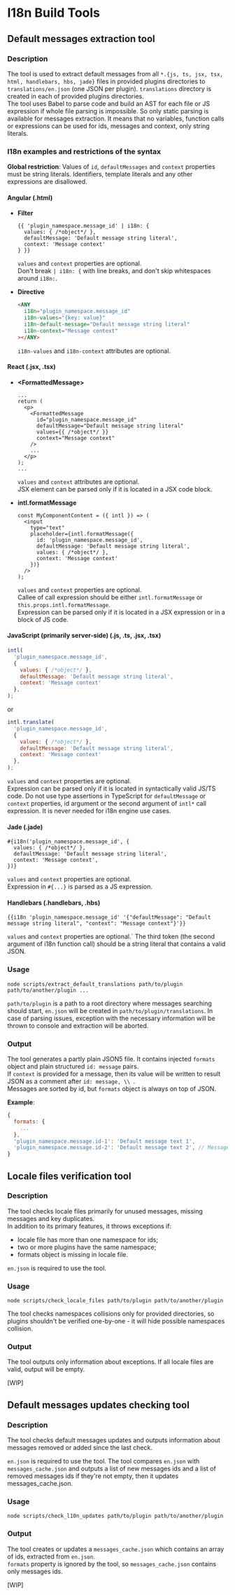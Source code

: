 # I18n Build Tools

## Default messages extraction tool

### Description

The tool is used to extract default messages from all `*.{js, ts, jsx, tsx, html, handlebars, hbs, jade}` files in provided plugins directories to `translations/en.json` (one JSON per plugin). `translations` directory is created in each of provided plugins directories.\
The tool uses Babel to parse code and build an AST for each file or JS expression if whole file parsing is impossible. So only static parsing is available for messages extraction. It means that no variables, function calls or expressions can be used for ids, messages and context, only string literals.

### I18n examples and restrictions of the syntax

**Global restriction**: Values of `id`, `defaultMessages` and `context` properties must be string literals. Identifiers, template literals and any other expressions are disallowed.

#### Angular (.html)

* **Filter**

  ```
  {{ 'plugin_namespace.message_id' | i18n: {
    values: { /*object*/ },
    defaultMessage: 'Default message string literal',
    context: 'Message context'
  } }}
  ```

  `values` and `context` properties are optional.\
  Don't break `| i18n: {` with line breaks, and don't skip whitespaces around `i18n:`.

* **Directive**

  ```html
  <ANY
    i18n="plugin_namespace.message_id"
    i18n-values="{key: value}"
    i18n-default-message="Default message string literal"
    i18n-context="Message context"
  ></ANY>
  ```

  `i18n-values` and `i18n-context` attributes are optional.

#### React (.jsx, .tsx)

* **\<FormattedMessage\>**

  ```
  ...
  return (
    <p>
      <FormattedMessage
        id="plugin_namespace.message_id"
        defaultMessage="Default message string literal"
        values={{ /*object*/ }}
        context="Message context"
      />
      ...
    </p>
  );
  ...
  ```

  `values` and `context` attributes are optional.\
  JSX element can be parsed only if it is located in a JSX code block.

* **intl.formatMessage**

  ```
  const MyComponentContent = ({ intl }) => (
    <input
      type="text"
      placeholder={intl.formatMessage({
        id: 'plugin_namespace.message_id',
        defaultMessage: 'Default message string literal',
        values: { /*object*/ },
        context: 'Message context'
      })}
    />
  );
  ```

  `values` and `context` properties are optional.\
  Callee of call expression should be either `intl.formatMessage` or `this.props.intl.formatMessage`.\
  Expression can be parsed only if it is located in a JSX expression or in a block of JS code.

#### JavaScript (primarily server-side) (.js, .ts, .jsx, .tsx)

```js
intl(
  'plugin_namespace.message_id',
  {
    values: { /*object*/ },
    defaultMessage: 'Default message string literal',
    context: 'Message context'
  },
);
```

or

```js
intl.translate(
  'plugin_namespace.message_id',
  {
    values: { /*object*/ },
    defaultMessage: 'Default message string literal',
    context: 'Message context'
  },
);
```

`values` and `context` properties are optional.\
 Expression can be parsed only if it is located in syntactically valid JS/TS code. Do not use type assertions in TypeScript for `defaultMessage` or `context` properties, id argument or the second argument of `intl*` call expression. It is never needed for i18n engine use cases.

#### Jade (.jade)

```
#{i18n('plugin_namespace.message_id', {
  values: { /*object*/ },
  defaultMessage: 'Default message string literal',
  context: 'Message context',
})}
```

`values` and `context` properties are optional.\
Expression in `#{...}` is parsed as a JS expression.

#### Handlebars (.handlebars, .hbs)

```
{{i18n 'plugin_namespace.message_id' '{"defaultMessage": "Default message string literal", "context": "Message context"}'}}
```

`values` and `context` properties are optional.`
The third token (the second argument of i18n function call) should be a string literal that contains a valid JSON.

### Usage

```
node scripts/extract_default_translations path/to/plugin path/to/another/plugin ...
```

`path/to/plugin` is a path to a root directory where messages searching should start, `en.json` will be created in `path/to/plugin/translations`.
In case of parsing issues, exception with the necessary information will be thrown to console and extraction will be aborted.

### Output

The tool generates a partly plain JSON5 file. It contains injected `formats` object and plain structured `id: message` pairs.\
If `context` is provided for a message, then its value will be written to result JSON as a comment after `id: message, \\ `.\
Messages are sorted by id, but `formats` object is always on top of JSON.

**Example**:
```js
{
  formats: {
    ...
  },
  'plugin_namespace.message.id-1': 'Default message text 1',
  'plugin_namespace.message.id-2': 'Default message text 2', // Message context
}
```

## Locale files verification tool

### Description

The tool checks locale files primarily for unused messages, missing messages and key duplicates.\
In addition to its primary features, it throws exceptions if:
* locale file has more than one namespace for ids;
* two or more plugins have the same namespace;
* formats object is missing in locale file.

`en.json` is required to use the tool.

### Usage

```
node scripts/check_locale_files path/to/plugin path/to/another/plugin
```

The tool checks namespaces collisions only for provided directories, so plugins shouldn't be verified one-by-one - it will hide possible namespaces collision.

### Output

The tool outputs only information about exceptions. If all locale files are valid, output will be empty.

[WIP]

## Default messages updates checking tool

### Description

The tool checks default messages updates and outputs information about messages removed or added since the last check.

`en.json` is required to use the tool.
The tool compares `en.json` with `messages_cache.json` and outputs a list of new messages ids and a list of removed messages ids if they're not empty, then it updates messages_cache.json.

### Usage

```
node scripts/check_l10n_updates path/to/plugin path/to/another/plugin
```

### Output

The tool creates or updates a `messages_cache.json` which contains an array of ids, extracted from `en.json`.\
`formats` property is ignored by the tool, so `messages_cache.json` contains only messages ids.

[WIP]
